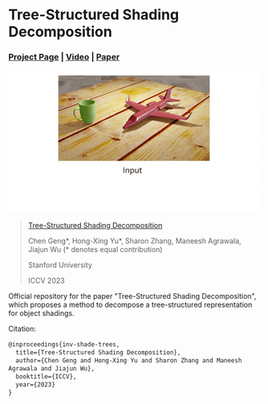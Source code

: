 # Tree-Structured Shading Decomposition

### [Project Page](https://chen-geng.com/inv-shade-trees) | [Video](https://www.youtube.com/watch?v=L7zD9zM_zcg) | [Paper](https://chen-geng.com/files/inv-shade-trees.pdf) 

![ist](ist.gif)

> [Tree-Structured Shading Decomposition](https://chen-geng.com/inv-shade-trees)
>
> Chen Geng\*, Hong-Xing Yu*, Sharon Zhang, Maneesh Agrawala, Jiajun Wu (* denotes equal contribution)
>
> Stanford University
>
> ICCV 2023

Official repository for the paper "Tree-Structured Shading Decomposition", which proposes a method to decompose a tree-structured representation for object shadings.

Citation: 
```
@inproceedings{inv-shade-trees,
  title={Tree-Structured Shading Decomposition},
  author={Chen Geng and Hong-Xing Yu and Sharon Zhang and Maneesh Agrawala and Jiajun Wu},
  booktitle={ICCV},
  year={2023}
}
```
